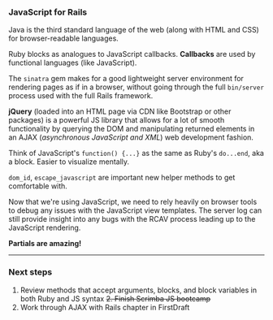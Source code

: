 ### JavaScript for Rails

Java is the third standard language of the web (along with HTML and CSS) for browser-readable languages.

Ruby blocks as analogues to JavaScript callbacks. **Callbacks** are used by functional languages (like JavaScript).

The `sinatra` gem makes for a good lightweight server environment for rendering pages as if in a browser, without going through the full `bin/server` process used with the full Rails framework.

**jQuery** (loaded into an HTML page via CDN like Bootstrap or other packages) is a powerful JS library that allows for a lot of smooth functionality by querying the DOM and manipulating returned elements in an AJAX (_asynchronous JavaScript and XML_) web development fashion.

Think of JavaScript's `function() {...}` as the same as Ruby's `do...end`, aka a block. Easier to visualize mentally.

`dom_id`, `escape_javascript` are important new helper methods to get comfortable with.

Now that we're using JavaScript, we need to rely heavily on browser tools to debug any issues with the JavaScript view templates. The server log can still provide insight into any bugs with the RCAV process leading up to the JavaScript rendering.

**Partials are amazing!**

---

### Next steps 
1. Review methods that accept arguments, blocks, and block variables  in both Ruby and JS syntax
~~2. Finish Scrimba JS bootcamp~~
3. Work through AJAX with Rails chapter in FirstDraft
